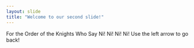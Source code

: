 ```yaml
---
layout: slide
title: "Welcome to our second slide!"
---
```

For the Order of the Knights Who Say Ni! Ni! Ni! Ni!
Use the left arrow to go back!
